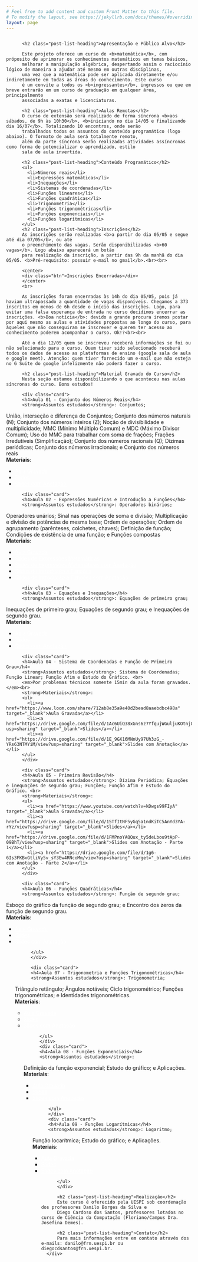 ```yaml
---
# Feel free to add content and custom Front Matter to this file.
# To modify the layout, see https://jekyllrb.com/docs/themes/#overriding-theme-defaults
layout: page
---
```

<style>
.post-list-heading{
    color: #FC5185;
}

.card{
  border-radius: 5px;
  border: 1px solid #FC5185;
  padding: 1em;
  margin:1em;
}

.btn{
  display: flex;
    flex-direction: row;
    justify-content: center;
    align-items: center;
  background: #FC5185;
  color: white;
  padding: 0.8em;
  border-radius: 5px;
  border: 1px solid #FC5185;

}

/* unvisited link */
a:link {
  color: white;
}

/* visited link */
a:visited {
  color: white;
}

/* mouse over link */
a:hover {
  text-decoration: none;
  color: white;
  box-shadow: 0 0 1em gray;
}

/* selected link */
a:active {
  color: white;
}

/* unvisited link */
.card  a:link {
  color: blue;
}

/* visited link */
.card  a:visited {
  color: blue;
}

/* mouse over link */
.card a:hover {
  text-decoration: underline;
  color: #FC5185;
  box-shadow: none;
}

/* selected link */
.card a:active {
  color: #FC5185;
}
</style>

<main class="page-content" aria-label="Content">
<div class="home">
          <img src="https://danilob.github.io/matematica-basica-curso/assets/images/capa.png" alt="" class="full">

          <h2 class="post-list-heading">Apresentação e Público Alvo</h2>

          Este projeto oferece um curso de <b>matemática</b>, com próposito de aprimorar os conhecimentos matemáticos em temas básicos,
          melhorar a manipulação algébrica, despertando assim o raciocínio lógico de maneira a ajudar até mesmo em outras disciplinas, 
          uma vez que a matemática pode ser aplicada diretamente e/ou indiretamente em todas as áreas do conhecimento. Este curso
          é um convite a todos os <b>ingressantes</b>, ingressos ou que em breve entrarão em um curso de graduação em qualquer área, principalmente
          associadas a exatas e licenciaturas.

          <h2 class="post-list-heading">Aulas Remotas</h2>
          O curso de extensão será realizado de forma síncrona <b>aos sábados, de 9h às 10h30</b>, <b>iniciando no dia 14/05 e finalizando dia 16/07</b>. Totalizando 10 encontros, onde serão
          trabalhados todos os assuntos do conteúdo programático (logo abaixo). O formato de aula será totalmente remoto,
          além da parte síncrona serão realizadas atividades assíncronas como forma de potencializar o aprendizado, estilo
          sala de aula invertida.

          <h2 class="post-list-heading">Conteúdo Programático</h2>
          <ul>
            <li>Números reais</li>
            <li>Expressões matemáticas</li>
            <li>Inequações</li>
            <li>Sistemas de coordenadas</li>
            <li>Funções lineares</li>
            <li>Funções quadráticas</li>
            <li>Trigonometria</li>
            <li>Funções trigonométricas</li>
            <li>Funções exponenciais</li>
            <li>Funções logarítmicas</li>
          </ul>
          <h2 class="post-list-heading">Inscrições</h2>
          As inscrições serão realizadas <b>a partir do dia 05/05 e segue até dia 07/05</b>, ou até 
          o preenchimento das vagas. Serão disponibilizadas <b>60 vagas</b>. Logo abaixo aparecerá um botão
          para realização da inscrição, a partir das 9h da manhã do dia 05/05. <b>Pré-requisito: possuir e-mail no gmail</b>.<br><br>

          <center>
          <div class="btn">Inscrições Encerradas</div>
          </center>
          <br>

          As inscrições foram encerradas às 14h do dia 05/05, pois já haviam ultrapassado a quantidade de vagas disponíveis. Chegamos a 373 inscritos em menos de 6h desde o início das inscrições. Logo, para evitar uma falsa esperança de entrada no curso decidimos encerrar as inscrições. <b>Boa notícia</b>: devido a grande procura iremos postar por aqui mesmo as aulas e atividades propostas ao longo do curso, para àqueles que não conseguiram se inscrever e querem ter acesso ao conhecimento poderem acompanhar o curso. Ok!?<br><br>

          Até o dia 12/05 quem se inscreveu receberá informações se foi ou não selecionado para o curso. Quem tiver sido selecionado receberá todos os dados de acesso as plataformas de ensino (google sala de aula e google meet). Atenção: quem tiver fornecido um e-mail que não esteja no G Suite do google infelizmente não poderá fazer o curso.

          <h2 class="post-list-heading">Material Gravado do Curso</h2>
          Nesta seção estamos disponibilizando o que aconteceu nas aulas síncronas do curso. Bons estudos!

          <div class="card">
          <h4>Aula 01 - Conjunto dos Números Reais</h4>
          <strong>Assuntos estudados</strong>: Conjuntos;
União, interseção e diferença de Conjuntos;
Conjunto dos números naturais (N);
Conjunto dos números inteiros (Z);
Noção de divisibilidade e multiplicidade;
MMC (Mínimo Múltiplo Comum) e MDC (Máximo Divisor Comum);
Uso do MMC para trabalhar com soma de frações;
Frações Irredutíveis (Simplificação);
Conjunto dos números racionais (Q);
Dízimas periódicas;
Conjunto dos números irracionais; e Conjunto dos números reais<br>
          <strong>Materiais</strong>:
          <ul>
            <li><a href="https://www.loom.com/share/5039219b54294876b25a2cd303d74484" target="_blank">Aula Gravada</a></li>
            <li><a href="https://drive.google.com/file/d/1uD_spBd9pbl8HCNT2Rgxi_7KL24AN7M3/view?usp=sharing" target="_blank">Slides</a></li>
            <li><a href="https://drive.google.com/file/d/1p1GsuQIc2h7T8y14rb9Ctl1a62w40u-2/view?usp=sharing" target="_blank">Slides com Anotação</a></li>
          </ul>
          </div>

          <div class="card">
          <h4>Aula 02 - Expressões Numéricas e Introdução a Funções</h4>
          <strong>Assuntos estudados</strong>: Operadores binários;
Operadores unários;
Sinal nas operações de soma e divisão;
Multiplicação e divisão de potências de mesma base;
Ordem de operações;
Ordem de agrupamento (parênteses, colchetes, chaves);
Definição de função;
Condições de existência de uma função; e
Funções compostas<br>
          <strong>Materiais</strong>:
          <ul>
            <li><a href="https://www.loom.com/share/34c28750657d4d80be327b1751da9e93" target="_blank">Aula Gravada</a></li>
            <li><a href="https://drive.google.com/file/d/1j6aEuRIMpyYEaATlwqApM_-0784eeLtZ/view?usp=sharing" target="_blank">Slides de Expressões Matemáticas</a></li>
            <li><a href="https://drive.google.com/file/d/1DHIDnBHWZ1cT7hBgkJIfgKyJTYWCwtoS/view?usp=sharing" target="_blank">Slides de Expressões Matemáticas com Anotação</a></li>
            <li><a href="https://drive.google.com/file/d/1v7zkysSwY1lMnajvWqr7FKTGzKIVEOFA/view?usp=sharing" target="_blank">Slides de Introdução a Funções</a></li>
            <li><a href="https://drive.google.com/file/d/1DG7I4C1zYsIxI6KOsxGugSWfm0NdxVrW/view?usp=sharing" target="_blank">Slides de Introdução a Funções com Anotação</a></li>
          </ul>
          </div>

          <div class="card">
          <h4>Aula 03 - Equações e Inequações</h4>
          <strong>Assuntos estudados</strong>: Equações de primeiro grau;
Inequações de primeiro grau;
Equações de segundo grau; e
Inequações de segundo grau.<br>
          <strong>Materiais</strong>:
          <ul>
            <li><a href="https://www.loom.com/share/f259e2ef5a484795921e498e06fc1cdc" target="_blank">Aula Gravada</a></li>
            <li><a href="https://drive.google.com/file/d/1ORqsLKqj953diPY8JytGiM0bBy4cXv_k/view?usp=sharing" target="_blank">Slides</a></li>
            <li><a href="https://drive.google.com/file/d/1GQR-uvumFdPkGM1EUbp8GWtUGcZnFG8_/view?usp=sharing" target="_blank">Slides com Anotação</a></li>
          </ul>
          </div>

          <div class="card">
          <h4>Aula 04 - Sistema de Coordenadas e Função de Primeiro Grau</h4>
          <strong>Assuntos estudados</strong>: Sistema de Coordenadas; Função Linear; Função Afim e Estudo do Gráfico. <br>
          <em>Por problemas técnicos somente 15min da aula foram gravados.</em><br>
          <strong>Materiais</strong>:
          <ul>
            <li><a href="https://www.loom.com/share/712ab8e35a9e40d2bead8aaebdbc498a" target="_blank">Aula Gravada</a></li>
            <li><a href="https://drive.google.com/file/d/1Ac6UiQ38xGns6z7YfqujWGuljuKOtnj0/view?usp=sharing" target="_blank">Slides</a></li>
            <li><a href="https://drive.google.com/file/d/1E_9GX16MNnUy97Uh3zG_-YRs63NTMYiM/view?usp=sharing" target="_blank">Slides com Anotação</a></li>
          </ul>
          </div>

          <div class="card">
          <h4>Aula 05 - Primeira Revisão</h4>
          <strong>Assuntos estudados</strong>: Dízima Periódica; Equações e inequações de segundo grau; Funções; Função Afim e Estudo do Gráfico. <br>
          <strong>Materiais</strong>:
          <ul>
            <li><a href="https://www.youtube.com/watch?v=kDwgs99FIyA" target="_blank">Aula Gravada</a></li>
            <li><a href="https://drive.google.com/file/d/15TfItNF5yGq5a1ndKiTC5AnYd3YA-rYz/view?usp=sharing" target="_blank">Slides</a></li>
            <li><a href="https://drive.google.com/file/d/1FMPnoYAQQux_ty5deLbou9tApP-09BhT/view?usp=sharing" target="_blank">Slides com Anotação - Parte 1</a></li>
            <li><a href="https://drive.google.com/file/d/1g6-6Is3FKBxGtliVy5v_sY3Ew4RNcoMm/view?usp=sharing" target="_blank">Slides com Anotação - Parte 2</a></li>
          </ul>
          </div>

          <div class="card">
          <h4>Aula 06 - Funções Quadráticas</h4>
          <strong>Assuntos estudados</strong>: Função de segundo grau;
Esboço do gráfico da função de segundo grau; e
Encontro dos zeros da função de segundo grau. <br>
          <strong>Materiais</strong>:
          <ul>
            <li><a href="https://www.youtube.com/watch?v=ud__ph-Fw6w" target="_blank">Aula Gravada</a></li>
            <li><a href="https://drive.google.com/file/d/156tsn9iISpo-Je_3wuSlTMQMF9wEtOI6/view?usp=sharing" target="_blank">Slides</a></li>
            <li><a href="https://drive.google.com/file/d/1LODEZrBYdBjHxsdHdDVLGSR-qZE-XG7U/view?usp=sharing" target="_blank">Slides com Anotação</a></li>
            
          </ul>
          </div>

          <div class="card">
          <h4>Aula 07 - Trigonometria e Funções Trigonométricas</h4>
          <strong>Assuntos estudados</strong>: Trigonometria;
Triângulo retângulo;
Ângulos notáveis;
Ciclo trigonométrico;
Funções trigonométricas; e
Identidades trigonométricas. <br>
          <strong>Materiais</strong>:
          <ul>
            <li><a href="https://www.youtube.com/watch?v=7JmUGcWiNbg" target="_blank">Aula Gravada</a></li>
            <li><a href="https://drive.google.com/file/d/1zmIJvkgHY6bvT35g8sTu-u48BV4uM0cL/view?usp=sharing" target="_blank">Slides</a></li>
            <li><a href="https://drive.google.com/file/d/1H3TXuxsU6J0iy-JcwR47hWZ5jjdZjW-g/view?usp=sharing" target="_blank">Slides com Anotação</a></li>
            
          </ul>
          </div>
          <div class="card">
          <h4>Aula 08 - Funções Exponenciais</h4>
          <strong>Assuntos estudados</strong>: 
Definição da função exponencial;
Estudo do gráfico; e
Aplicações. <br>
          <strong>Materiais</strong>:
          <ul>
            <li><a href="https://www.youtube.com/watch?v=fF8hrFgeSCc" target="_blank">Aula Gravada</a></li>
            <li><a href="https://drive.google.com/file/d/1ZnIsp15nT7iR5oj2-VQXLBCDZcWdgXSW/view?usp=sharing" target="_blank">Slides</a></li>
            <li><a href="https://drive.google.com/file/d/1dcmuYeqKB2l_zI56LF2GfkrrjTm3ypWu/view?usp=sharing" target="_blank">Slides com Anotação</a></li>
            
          </ul>
          </div>
          <div class="card">
          <h4>Aula 09 - Funções Logarítmicas</h4>
          <strong>Assuntos estudados</strong>: Logaritmo;
Função locarítmica;
Estudo do gráfico; e
Aplicações. <br>
          <strong>Materiais</strong>:
          <ul>
            <li><a href="https://www.youtube.com/watch?v=zSBY4aWlyZA" target="_blank">Aula Gravada</a></li>
            <li><a href="https://drive.google.com/file/d/1YhRDM6AWlSZ1v8u1i7vkTSFCirzgLlYB/view?usp=sharing" target="_blank">Slides</a></li>
            <li><a href="https://drive.google.com/file/d/1Hv3u6MlZa-ur_pmlzavbI6TTBVBul6Gv/view?usp=sharing" target="_blank">Slides com Anotação</a></li>
            
          </ul>
          </div>

          <h2 class="post-list-heading">Realização</h2>
          Este curso é oferecido pela UESPI sob coordenação dos professores Danilo Borges da Silva e
          Diego Cardoso dos Santos, professores lotados no curso de Ciência da Computação (Floriano/Campus Dra. Josefina Demes).

          <h2 class="post-list-heading">Contato</h2>
          Para mais informações entre em contato através dos e-mails: danilo@frn.uespi.br ou diegocdsantos@frn.uespi.br.
      </div>
</main>